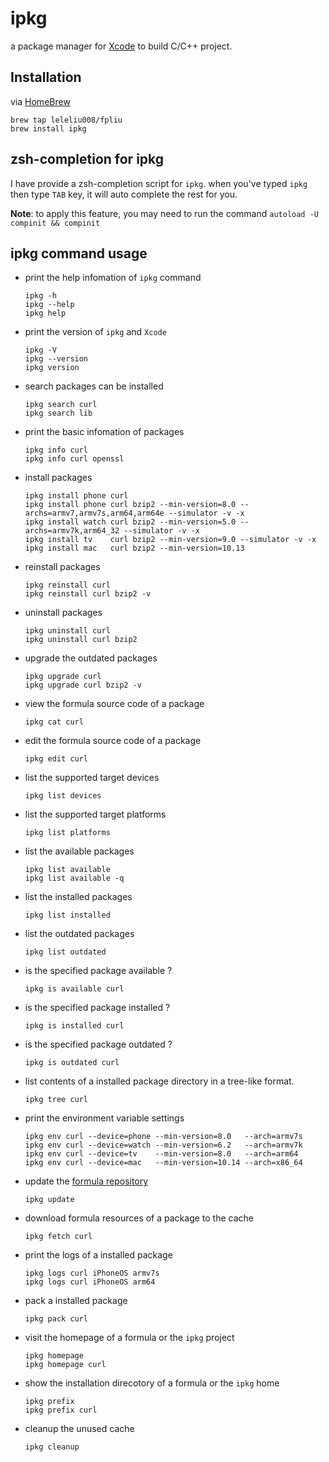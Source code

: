 # ipkg
a package manager for [Xcode](https://developer.apple.com/xcode) to build C/C++ project.

## Installation

via [HomeBrew](http://blog.fpliu.com/it/os/macOS/software/HomeBrew)

```
brew tap leleliu008/fpliu
brew install ipkg
```

## zsh-completion for ipkg
I have provide a zsh-completion script for `ipkg`. when you've typed `ipkg` then type `TAB` key, it will auto complete the rest for you.

**Note**: to apply this feature, you may need to run the command `autoload -U compinit && compinit`

## ipkg command usage
*   print the help infomation of `ipkg` command
        
        ipkg -h
        ipkg --help
        ipkg help
        
*   print the version of `ipkg` and `Xcode`
        
        ipkg -V
        ipkg --version
        ipkg version
        
*   search packages can be installed
        
        ipkg search curl
        ipkg search lib
        
*   print the basic infomation of packages
        
        ipkg info curl
        ipkg info curl openssl
        
*   install packages
        
        ipkg install phone curl
        ipkg install phone curl bzip2 --min-version=8.0 --archs=armv7,armv7s,arm64,arm64e --simulator -v -x
        ipkg install watch curl bzip2 --min-version=5.0 --archs=armv7k,arm64_32 --simulator -v -x
        ipkg install tv    curl bzip2 --min-version=9.0 --simulator -v -x
        ipkg install mac   curl bzip2 --min-version=10.13
        
*   reinstall packages
        
        ipkg reinstall curl
        ipkg reinstall curl bzip2 -v
        
*   uninstall packages
        
        ipkg uninstall curl
        ipkg uninstall curl bzip2
        
*   upgrade the outdated packages
        
        ipkg upgrade curl
        ipkg upgrade curl bzip2 -v

*   view the formula source code of a package
        
        ipkg cat curl
        
*   edit the formula source code of a package
        
        ipkg edit curl
        
*   list the supported target devices
        
        ipkg list devices
        
*   list the supported target platforms
        
        ipkg list platforms
        
*   list the available packages
        
        ipkg list available
        ipkg list available -q
        
*   list the installed packages
        
        ipkg list installed
        
*   list the outdated packages
        
        ipkg list outdated
        
*   is the specified package available ?
        
        ipkg is available curl
        
*   is the specified package installed ?
        
        ipkg is installed curl
        
*   is the specified package outdated ?
        
        ipkg is outdated curl
        
*   list contents of a installed package directory in a tree-like format.
        
        ipkg tree curl
        
*   print the environment variable settings
        
        ipkg env curl --device=phone --min-version=8.0   --arch=armv7s
        ipkg env curl --device=watch --min-version=6.2   --arch=armv7k
        ipkg env curl --device=tv    --min-version=8.0   --arch=arm64
        ipkg env curl --device=mac   --min-version=10.14 --arch=x86_64

*   update the [formula repository](https://github.com/leleliu008/ipkg-formula)
        
        ipkg update
        
*   download formula resources of a package to the cache
        
        ipkg fetch curl
        
*   print the logs of a installed package
        
        ipkg logs curl iPhoneOS armv7s
        ipkg logs curl iPhoneOS arm64
        
*   pack a installed package
        
        ipkg pack curl
        
*   visit the homepage of a formula or the `ipkg` project
        
        ipkg homepage
        ipkg homepage curl
        
*   show the installation direcotory of a formula or the `ipkg` home
        
        ipkg prefix
        ipkg prefix curl
        
*   cleanup the unused cache
        
        ipkg cleanup
        
